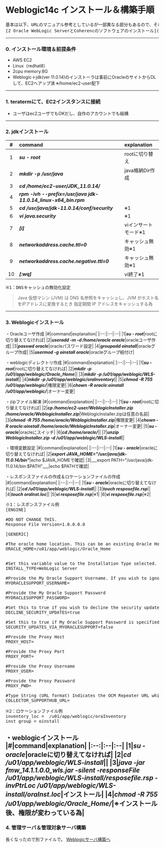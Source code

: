 # Weblogic14c インストール＆構築手順

<pre>
基本は以下、URLのマニュアル参考としているが一部異なる部分もあるので、それを記載
[2 Oracle WebLogic ServerとCoherencのソフトウェアのインストール]([https://docs.oracle.com/cd/F32751_01/weblogic-server/14.1.1.0/wlsig/installing-weblogic-server-developers.html](https://docs.oracle.com/cd/F32751_01/weblogic-server/14.1.1.0/wlsig/installing-oracle-weblogic-server-and-coherence-software.html#GUID-E4241C14-42D3-4053-8F83-C748E059607A))
</pre>

---
### 0. インストール環境＆前提条件
- AWS EC2
- Linux（redhat8）
- 2cpu memory:8G
- Weblogic＋jdk(ver 11.0.14)のインストーラは事前にOracleのサイトからDLして、EC2へアップ済
  ※/home/ec2-user配下
---
### 1. teratermにて、EC2インスタンスに接続
- ユーザはec2ユーザでもOKだし、自作のアカウントでも結構
---
### 2. jdkインストール
|#|command|explanation|
|:--:|:--|:--|
|1|___su - root___|rootに切り替え|
|2|___mkdir -p  /usr/java___|java格納Dir作成|
|3|___cd /home/ec2-user/JDK_11.0.14/___||
|4|___rpm -ivh --prefix=/usr/java  jdk-11.0.14_linux-x64_bin.rpm___||
|5|___cd /usr/java/jdk-11.0.14/conf/security___|※1|
|6|___vi java.security___|※1|
|7|___[i]___|viインサートモード※1|
|8|___networkaddress.cache.ttl=0___|キャッシュ無効※1|
|9|___networkaddress.cache.negative.ttl=0___|キャッシュ無効※1|
|10|___[:wq]___|vi終了※1|

<pre>
※1：DNSキャッシュの無効化設定
</pre>
> Java 仮想マシン (JVM) は DNS 名参照をキャッシュし、JVM がホスト名をIPアドレスに変換するとき
> 指定期間 IP アドレスをキャッシュする為

---
### 3. Weblogicインストール

・Oracleユーザ作成
|#|command|explanation|
|:--:|:--|:--|
|1|___su - root___|rootに切り替えてなければ|
|2|___useradd -m -d /home/oracle oracle___|oracleユーザ作成|
|3|___passwd oracle___|oracleパスワード設定|
|4|___groupadd oinstall___|oracleグループ作成|
|5|___usermod -g oinstall oracle___|oracleグループ紐付け|

・weblogicディレクトリ作成
|#|command|explanation|
|:--:|:--|:--|
|1|___su - root___|rootに切り替えてなければ|
|2|___mkdir -p /u01/app/weblogic/Oracle_Home___||
|3|___mkdir -p /u01/app/weblogic/WLS-install___||
|4|___mkdir -p /u01/app/weblogic/oraInventory___||
|5|___chmod -R 755 /u01/app/weblogic/___|権限変更|
|6|___chown -R oracle:oinstall /u01/app/weblogic/___|オーナー変更|

・zipファイル解凍
|#|command|explanation|
|:--:|:--|:--|
|1|___su - root___|rootに切り替えてなければ|
|2|___cp /home/ec2-user/WeblogicInstaller.zip /home/oracle/WeblogicInstaller.zip___|WeblogicInstaller.zipは任意の名前|
|3|___chmod -R 755 /home/oracle/WeblogicInstaller.zip___|権限変更|
|4|___chown -R oracle:oinstall /home/oracle/WeblogicInstaller.zip___|オーナー変更|
|5|___su - oracle___|oracleにスイッチ|
|6|___cd /home/oracle/___||
|7|___unzip WeblogicInstaller.zip -d /u01/app/weblogic/WLS-install___||

・環境変数設定
|#|command|explanation|
|:--:|:--|:--|
|1|___su - oracle___|oracleに切り替えてなければ|
|2|___export JAVA_HOME="/usr/java/jdk-11.0.14/bin"___|echo $JAVA_HOMEで確認|
|3|___export PATH="/usr/java/jdk-11.0.14/bin:$PATH"___|echo $PATHで確認|

・レスポンスファイルの作成＆ロケーションファイルの作成
|#|command|explanation|
|:--:|:--|:--|
|1|___su - oracle___|oracleに切り替えてなければ|
|2|___cd /u01/app/weblogic/WLS-install___||
|3|___touch resposefile.rsp___||
|4|___touch oraInst.loc___||
|5|___vi resposefile.rsp___|※1|
|6|___vi resposefile.rsp___|※2|


<pre>
※1：レスポンスファイル例
[ENGINE]

#DO NOT CHANGE THIS.
Response File Version=1.0.0.0.0

[GENERIC]

#The oracle home location. This can be an existing Oracle Home or a new Oracle Home
ORACLE_HOME=/u01/app/weblogic/Oracle_Home


#Set this variable value to the Installation Type selected. e.g. WebLogic Server, Coherence, Complete with Examples.
INSTALL_TYPE=WebLogic Server

#Provide the My Oracle Support Username. If you wish to ignore Oracle Configuration Manager configuration provide empty string for user name.
MYORACLESUPPORT_USERNAME=

#Provide the My Oracle Support Password
MYORACLESUPPORT_PASSWORD=

#Set this to true if you wish to decline the security updates. Setting this to true and providing empty string for My Oracle Support username will ignore the Oracle Configuration Manager configuration
DECLINE_SECURITY_UPDATES=true

#Set this to true if My Oracle Support Password is specified
SECURITY_UPDATES_VIA_MYORACLESUPPORT=false

#Provide the Proxy Host
PROXY_HOST=

#Provide the Proxy Port
PROXY_PORT=

#Provide the Proxy Username
PROXY_USER=

#Provide the Proxy Password
PROXY_PWD=

#Type String (URL format) Indicates the OCM Repeater URL which should be of the format [scheme[Http/Https]]://[repeater host]:[repeater port]
COLLECTOR_SUPPORTHUB_URL=

※2：ロケーションファイル例
inventory_loc =  /u01/app/weblogic/oraInventory
inst_group = oinstall
</pre>

・weblogicインストール
|#|command|explanation|
|:--:|:--|:--|
|1|___su - oracle___|oracleに切り替えてなければ|
|2|___cd /u01/app/weblogic/WLS-install___||
|3|___java -jar fmw_14.1.1.0.0_wls.jar -silent -responseFile  /u01/app/weblogic/WLS-install/resposefile.rsp -invPtrLoc  /u01/app/weblogic/WLS-install/oraInst.loc___|インストール|
|4|___chmod -R 755 /u01/app/weblogic/Oracle_Home/___|※インストール後、権限が変わっている為|
---
### 4. 管理サーバ＆管理対象サーバ構築
長くなったので別ファイルで。
[Weblogicサーバ構築へ](https://github.com/keicyKOh1Ca/style/tree/master/oracle/Weblogicサーバ構築.md, "その２")
